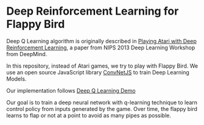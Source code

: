 # Deep Reinforcement Learning for Flappy Bird

Deep Q Learning algorithm is originally described in [Playing Atari with Deep Reinforcement Learning](http://arxiv.org/pdf/1312.5602v1.pdf), a paper from NIPS 2013 Deep Learning Workshop from DeepMind.

In this repository, instead of Atari games, we try to play with Flappy Bird. We use an open source JavaScript library [ConvNetJS](http://cs.stanford.edu/people/karpathy/convnetjs/index.html) to train Deep Learning Models. 

Our implementation follows [Deep Q Learning Demo](http://cs.stanford.edu/people/karpathy/convnetjs/demo/rldemo.html)

Our goal is to train a deep neural network with q-learning technique to learn control policy from inputs generated by the game.
Over time, the flappy bird learns to flap or not at a point to avoid as many pipes as possible.




